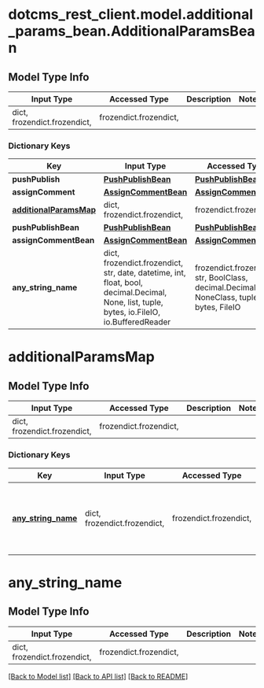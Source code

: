 # dotcms_rest_client.model.additional_params_bean.AdditionalParamsBean

## Model Type Info
Input Type | Accessed Type | Description | Notes
------------ | ------------- | ------------- | -------------
dict, frozendict.frozendict,  | frozendict.frozendict,  |  | 

### Dictionary Keys
Key | Input Type | Accessed Type | Description | Notes
------------ | ------------- | ------------- | ------------- | -------------
**pushPublish** | [**PushPublishBean**](PushPublishBean.md) | [**PushPublishBean**](PushPublishBean.md) |  | [optional] 
**assignComment** | [**AssignCommentBean**](AssignCommentBean.md) | [**AssignCommentBean**](AssignCommentBean.md) |  | [optional] 
**[additionalParamsMap](#additionalParamsMap)** | dict, frozendict.frozendict,  | frozendict.frozendict,  |  | [optional] 
**pushPublishBean** | [**PushPublishBean**](PushPublishBean.md) | [**PushPublishBean**](PushPublishBean.md) |  | [optional] 
**assignCommentBean** | [**AssignCommentBean**](AssignCommentBean.md) | [**AssignCommentBean**](AssignCommentBean.md) |  | [optional] 
**any_string_name** | dict, frozendict.frozendict, str, date, datetime, int, float, bool, decimal.Decimal, None, list, tuple, bytes, io.FileIO, io.BufferedReader | frozendict.frozendict, str, BoolClass, decimal.Decimal, NoneClass, tuple, bytes, FileIO | any string name can be used but the value must be the correct type | [optional]

# additionalParamsMap

## Model Type Info
Input Type | Accessed Type | Description | Notes
------------ | ------------- | ------------- | -------------
dict, frozendict.frozendict,  | frozendict.frozendict,  |  | 

### Dictionary Keys
Key | Input Type | Accessed Type | Description | Notes
------------ | ------------- | ------------- | ------------- | -------------
**[any_string_name](#any_string_name)** | dict, frozendict.frozendict,  | frozendict.frozendict,  | any string name can be used but the value must be the correct type | [optional] 

# any_string_name

## Model Type Info
Input Type | Accessed Type | Description | Notes
------------ | ------------- | ------------- | -------------
dict, frozendict.frozendict,  | frozendict.frozendict,  |  | 

[[Back to Model list]](../../README.md#documentation-for-models) [[Back to API list]](../../README.md#documentation-for-api-endpoints) [[Back to README]](../../README.md)

